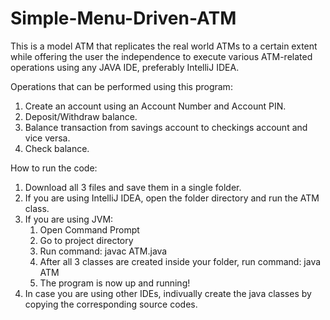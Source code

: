 # Simple-Menu-Driven-ATM
This is a model ATM that replicates the real world ATMs to a certain extent while offering the user the independence to execute various ATM-related operations using any JAVA IDE, preferably IntelliJ IDEA.

Operations that can be performed using this program:
1. Create an account using an Account Number and Account PIN.
2. Deposit/Withdraw balance.
3. Balance transaction from savings account to checkings account and vice versa.
4. Check balance.

How to run the code:
1. Download all 3 files and save them in a single folder.
2. If you are using IntelliJ IDEA, open the folder directory and run the ATM class.
3. If you are using JVM:
   1. Open Command Prompt
   2. Go to project directory
   3. Run command: javac ATM.java
   4. After all 3 classes are created inside your folder, run command: java ATM
   5. The program is now up and running!
4. In case you are using other IDEs, indivually create the java classes by copying the corresponding source codes.
